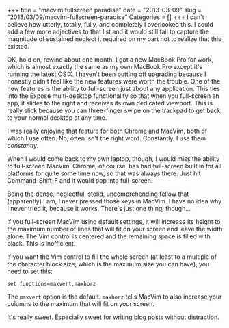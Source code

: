 +++
title = "macvim fullscreen paradise"
date = "2013-03-09"
slug = "2013/03/09/macvim-fullscreen-paradise"
Categories = []
+++
I can't believe how utterly, totally, fully, and completely I overlooked this. 
I could add a few more adjectives to that list and it would still fail to 
capture the magnitude of sustained neglect it required on my part not to 
realize that this existed.<!--more-->

OK, hold on, rewind about one month. I got a new MacBook Pro for work, which 
is almost exactly the same as my own MacBook Pro except it's running the 
latest OS X. I haven't been putting off upgrading because I honestly didn't 
feel like the new features were worth the trouble. One of the new features is 
the ability to full-screen just about any application. This ties into the 
Expose multi-desktop functionality so that when you full-screen an app, it 
slides to the right and receives its own dedicated viewport. This is really 
slick because you can three-finger swipe on the trackpad to get back to your 
normal desktop at any time.

I was really enjoying that feature for both Chrome and MacVim, both of which I 
use often. No, often isn't the right word. Constantly. I use them 
*constantly*.

When I would come back to my own laptop, though, I would miss the ability to 
full-screen MacVim. Chrome, of course, has had full-screen built in for all 
platforms for quite some time now, so that was always there. Just hit 
Command-Shift-F and it would pop into full-screen.

Being the dense, neglectful, stolid, uncomprehending fellow that (apparently) 
I am, I never pressed those keys in MacVim. I have no idea why I never tried 
it, because it works. There's just one thing, though...

If you full-screen MacVim using default settings, it will increase its height 
to the maximum number of lines that will fit on your screen and leave the 
width alone. The Vim control is centered and the remaining space is filled 
with black. This is inefficient.

If you want the Vim control to fill the whole screen (at least to a multiple 
of the character block size, which is the maximum size you can have), you need 
to set this:

```
set fuoptions=maxvert,maxhorz
```

The `maxvert` option is the default. `maxhorz` tells MacVim to also increase 
your columns to the maximum that will fit on your screen.

It's really sweet. Especially sweet for writing blog posts without 
distraction.
